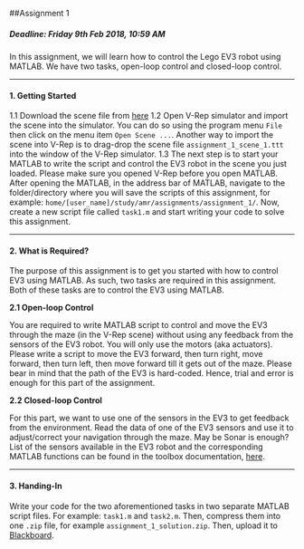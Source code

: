
##Assignment 1

##### Deadline: Friday 9th Feb 2018, 10:59 AM

In this assignment, we will learn how to control the Lego EV3 robot using MATLAB. We have two tasks, open-loop control and closed-loop control.

---

#### 1. Getting Started
1.1 Download the scene file from [here](../Assignment_1/assignment_1_scene_1.ttt?raw=true)
1.2 Open V-Rep simulator and import the scene into the simulator. You can do so using the program menu `File` then click on  the menu item `Open Scene ...`. Another way to import the scene into V-Rep is to drag-drop the scene file `assignment_1_scene_1.ttt` into the window of the V-Rep simulator.
1.3 The next step is to start your MATLAB to write the script and control the EV3 robot in the scene you just loaded. Please make sure you opened V-Rep before you open MATLAB. After opening the MATLAB, in the address bar of MATLAB, navigate to the folder/directory where you will save the scripts of this assignment, for example: `home/[user_name]/study/amr/assignments/assignment_1/`. Now, create a new script file called `task1.m` and start writing your code to solve this assignment.

---

#### 2. What is Required?

The purpose of this assignment is to get you started with how to control EV3 using MATLAB. As such, two tasks are required in this assignment. Both of these tasks are to control the EV3 using MATLAB.

**2.1 Open-loop Control**

You are required to write MATLAB script to control and move the EV3 through the maze (in the V-Rep scene) without using any feedback from the sensors of the EV3 robot. You will only use the motors (aka actuators). Please write a script to move the EV3 forward, then turn right, move forward, then turn left, then move forward till it gets out of the maze. Please bear in mind that the path of the EV3 is hard-coded. Hence, trial and error is enough for this part of the assignment.

**2.2 Closed-loop Control**

For this part, we want to use one of the sensors in the EV3 to get feedback from the environment. Read the data of one of the EV3 sensors and use it to adjust/correct your navigation through the maze. May be Sonar is enough? List of the sensors available in the EV3 robot and the corresponding MATLAB functions can be found in the toolbox documentation, [here](../MATLAB_toolbox_documentation_english.pdf?raw=true).

---

#### 3. Handing-In

Write your code for the two aforementioned tasks in two separate MATLAB script files. For example: `task1.m` and `task2.m`. Then, compress them into one `.zip` file, for example `assignment_1_solution.zip`. Then, upload it to [Blackboard](blackboard.uva.nl/).
